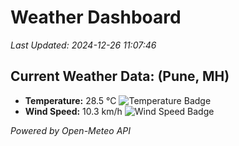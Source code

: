 
# Weather Dashboard

_Last Updated: 2024-12-26 11:07:46_

## Current Weather Data: (Pune, MH)
- **Temperature:** 28.5 °C ![Temperature Badge](https://img.shields.io/badge/Temperature-Medium%20Temp-green)
- **Wind Speed:** 10.3 km/h ![Wind Speed Badge](https://img.shields.io/badge/Wind%20Speed-Low%20Wind-blue)

*Powered by Open-Meteo API*
